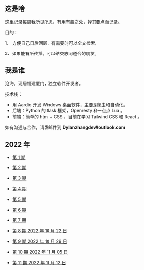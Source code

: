 ## 这是啥

这里记录每周我所见所思，有用有趣之处，择其要点而记录。

目的：

1、 方便自己日后回顾，有需要时可以全文检索。

2、如果能有所传播，可以结交志同道合的朋友。

## 我是谁

沧海，现居福建厦门，独立软件开发者。

技术栈：

- 用 Aardio 开发 Windows 桌面软件，主要是爬虫和自动化。
- 后端：Python 的 flask 框架，Openresty 和一点点 Lua 。
- 前端：简单的 html + CSS ，目前在学习 Tailwind CSS 和 React 。

如有沟通与合作，请发邮件到 **Dylanzhangdev#outlook.com**

## 2022 年

- [第 1 期](https://github.com/theseazhang/weekly_news/blob/main/001.md)

- [第 2 期](https://github.com/theseazhang/weekly_news/blob/main/002.md)

- [第 3 期](https://github.com/theseazhang/weekly_news/blob/main/003.md)

- [第 4 期](https://github.com/theseazhang/weekly_news/blob/main/004.md)

- [第 5 期](https://github.com/theseazhang/weekly_news/blob/main/005.md)

- [第 6 期](https://github.com/theseazhang/weekly_news/blob/main/006.md)

- [第 7 期](https://github.com/theseazhang/weekly_news/blob/main/007.md)

- [第 8 期 2022 年 10 月 22 日](https://github.com/theseazhang/weekly_news/blob/main/008.md)

- [第 9 期 2022 年 10 月 29 日](https://github.com/theseazhang/weekly_news/blob/main/009.md)

- [第 10 期 2022 年 11 月 05 日](https://github.com/theseazhang/weekly_news/blob/main/010.md)

- [第 11 期 2022 年 11 月 12 日](https://github.com/theseazhang/weekly_news/blob/main/011.md)
